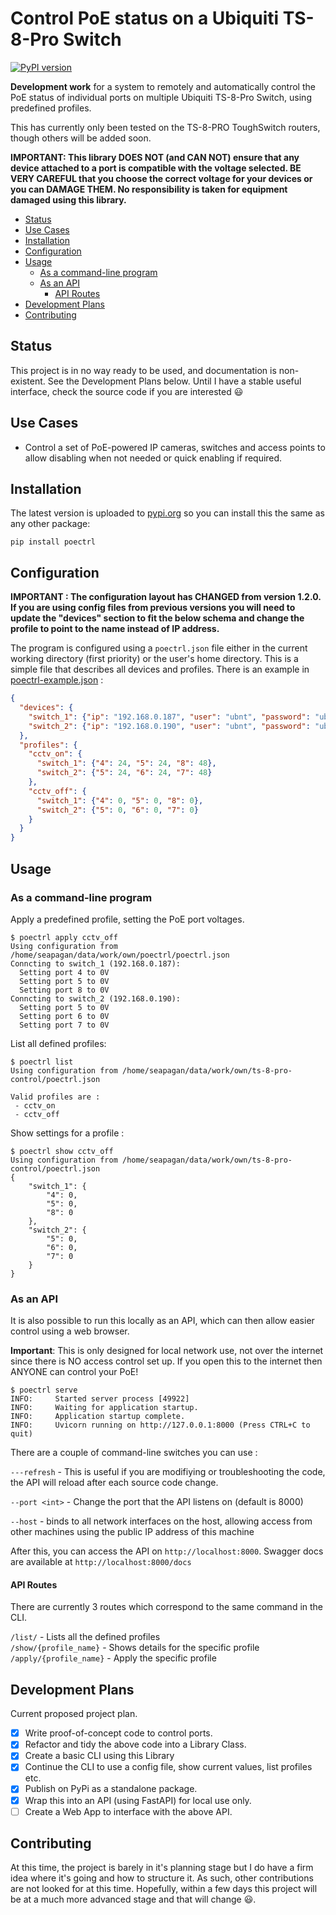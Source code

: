 # Control PoE status on a Ubiquiti TS-8-Pro Switch <!-- omit in toc -->

[![PyPI version](https://badge.fury.io/py/poectrl.svg)](https://badge.fury.io/py/poectrl)

**Development work** for a system to remotely and automatically control the PoE
status of individual ports on multiple Ubiquiti TS-8-Pro Switch, using
predefined profiles.

This has currently only been tested on the TS-8-PRO ToughSwitch routers,
though others will be added soon.

**IMPORTANT: This library DOES NOT (and CAN NOT) ensure that any device attached
to a port is compatible with the voltage selected. BE VERY CAREFUL that you
choose the correct voltage for your devices or you can DAMAGE THEM. No
responsibility is taken for equipment damaged using this library.**

- [Status](#status)
- [Use Cases](#use-cases)
- [Installation](#installation)
- [Configuration](#configuration)
- [Usage](#usage)
  - [As a command-line program](#as-a-command-line-program)
  - [As an API](#as-an-api)
    - [API Routes](#api-routes)
- [Development Plans](#development-plans)
- [Contributing](#contributing)

## Status

This project is in no way ready to be used, and documentation is non-existent.
See the Development Plans below. Until I have a stable useful interface, check
the source code if you are interested 😃

## Use Cases

- Control a set of PoE-powered IP cameras, switches and access points to allow
disabling when not needed or quick enabling if required.

## Installation

The latest version is uploaded to [pypi.org](https://pypi.org) so you can
install this the same as any other package:

```console
pip install poectrl
```

## Configuration

**IMPORTANT : The configuration layout has CHANGED from version 1.2.0. If you
are using config files from previous versions you will need to update the
"devices" section to fit the below schema and change the profile to point to the
name instead of IP address.**

The program is configured using a `poectrl.json` file either in the current
working directory (first priority) or the user's home directory. This is a
simple file that describes all devices and profiles. There is an example in
[poectrl-example.json](poectrl-example.json) :

```json
{
  "devices": {
    "switch_1": {"ip": "192.168.0.187", "user": "ubnt", "password": "ubnt"},
    "switch_2": {"ip": "192.168.0.190", "user": "ubnt", "password": "ubnt"}
  },
  "profiles": {
    "cctv_on": {
      "switch_1": {"4": 24, "5": 24, "8": 48},
      "switch_2": {"5": 24, "6": 24, "7": 48}
    },
    "cctv_off": {
      "switch_1": {"4": 0, "5": 0, "8": 0},
      "switch_2": {"5": 0, "6": 0, "7": 0}
    }
  }
}

```

## Usage

### As a command-line program

Apply a predefined profile, setting the PoE port voltages.

```console
$ poectrl apply cctv_off
Using configuration from /home/seapagan/data/work/own/poectrl/poectrl.json
Conncting to switch_1 (192.168.0.187):
  Setting port 4 to 0V
  Setting port 5 to 0V
  Setting port 8 to 0V
Conncting to switch_2 (192.168.0.190):
  Setting port 5 to 0V
  Setting port 6 to 0V
  Setting port 7 to 0V

```

List all defined profiles:

```console
$ poectrl list
Using configuration from /home/seapagan/data/work/own/ts-8-pro-control/poectrl.json

Valid profiles are :
 - cctv_on
 - cctv_off
```

Show settings for a profile :

```console
$ poectrl show cctv_off
Using configuration from /home/seapagan/data/work/own/ts-8-pro-control/poectrl.json
{
    "switch_1": {
        "4": 0,
        "5": 0,
        "8": 0
    },
    "switch_2": {
        "5": 0,
        "6": 0,
        "7": 0
    }
}
```

### As an API

It is also possible to run this locally as an API, which can then allow easier
control using a web browser.

**Important**: This is only designed for local network use, not over the
internet since there is NO access control set up. If you open this to the
internet then ANYONE can control your PoE!

```console
$ poectrl serve
INFO:     Started server process [49922]
INFO:     Waiting for application startup.
INFO:     Application startup complete.
INFO:     Uvicorn running on http://127.0.0.1:8000 (Press CTRL+C to quit)
```

There are a couple of command-line switches you can use :

`---refresh` - This is useful if you are modifiying or troubleshooting the code,
the API will reload after each source code change.

`--port <int>` - Change the port that the API listens on (default is 8000)

`--host` - binds to all network interfaces on the host, allowing access from
other machines using the public IP address of this machine

After this, you can access the API on `http://localhost:8000`. Swagger docs are
available at `http://localhost:8000/docs`

#### API Routes

There are currently 3 routes which correspond to the same command in the CLI.

`/list/` - Lists all the defined profiles\
`/show/{profile_name}` - Shows details for the specific profile\
`/apply/{profile_name}` - Apply the specific profile

## Development Plans

Current proposed project plan.

- [x] Write proof-of-concept code to control ports.
- [x] Refactor and tidy the above code into a Library Class.
- [x] Create a basic CLI using this Library
- [x] Continue the CLI to use a config file, show current values, list profiles
  etc.
- [x] Publish on PyPi as a standalone package.
- [x] Wrap this into an API (using FastAPI) for local use only.
- [ ] Create a Web App to interface with the above API.

## Contributing

At this time, the project is barely in it's planning stage but I do have a firm
idea where it's going and how to structure it. As such, other contributions are
not looked for at this time. Hopefully, within a few days this project will be
at a much more advanced stage and that will change 😃.
